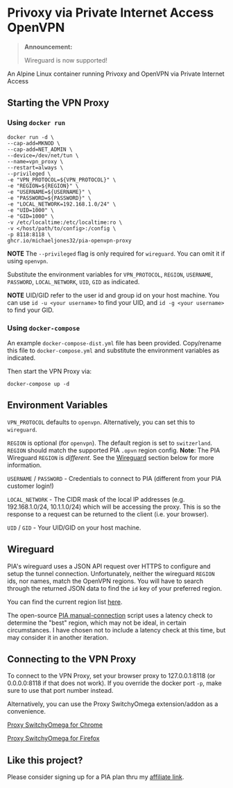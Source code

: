 # Privoxy via Private Internet Access OpenVPN

> **Announcement:**
>
> Wireguard is now supported!

An Alpine Linux container running Privoxy and OpenVPN via Private Internet
Access

## Starting the VPN Proxy

### Using `docker run`

```Shell
docker run -d \
--cap-add=MKNOD \
--cap-add=NET_ADMIN \
--device=/dev/net/tun \
--name=vpn_proxy \
--restart=always \
--privileged \
-e "VPN_PROTOCOL=${VPN_PROTOCOL}" \
-e "REGION=${REGION}" \
-e "USERNAME=${USERNAME}" \
-e "PASSWORD=${PASSWORD}" \
-e "LOCAL_NETWORK=192.168.1.0/24" \
-e "UID=1000" \
-e "GID=1000" \
-v /etc/localtime:/etc/localtime:ro \
-v </host/path/to/config>:/config \
-p 8118:8118 \
ghcr.io/michaeljones32/pia-openvpn-proxy
```

**NOTE**
The `--privileged` flag is only required for `wireguard`. You can omit it if
using `openvpn`.

Substitute the environment variables for `VPN_PROTOCOL`, `REGION`, `USERNAME`,
`PASSWORD`, `LOCAL_NETWORK`, `UID`, `GID` as indicated.

**NOTE** UID/GID refer to the user id and group id on your host machine. You can
use `id -u <your username>` to find your UID, and `id -g <your username>` to
find your GID.

### Using `docker-compose`

An example `docker-compose-dist.yml` file has been provided. Copy/rename this
file to `docker-compose.yml` and substitute the environment variables as
indicated.

Then start the VPN Proxy via:

```Shell
docker-compose up -d
```

## Environment Variables

`VPN_PROTOCOL` defaults to `openvpn`. Alternatively, you can set this to
`wireguard`.

`REGION` is optional (for `openvpn`). The default region is set to
`switzerland`. `REGION` should match the supported PIA `.opvn` region config.
**Note**: The PIA Wireguard `REGION` is _different_. See the [Wireguard](#wireguard)
section below for more information.

`USERNAME` / `PASSWORD` - Credentials to connect to PIA (different from your PIA
customer login!)

`LOCAL_NETWORK` - The CIDR mask of the local IP addresses (e.g. 192.168.1.0/24,
10.1.1.0/24) which will be accessing the proxy. This is so the response to a
request can be returned to the client (i.e. your browser).

`UID` / `GID` - Your UID/GID on your host machine.

## Wireguard

PIA's wireguard uses a JSON API request over HTTPS to configure and setup the
tunnel connection. Unfortunately, neither the wireguard `REGION` ids, nor names,
match the OpenVPN regions. You will have to search through the returned JSON
data to find the `id` key of your preferred region.

You can find the current region list [here](https://serverlist.piaservers.net/vpninfo/servers/v6).

The open-source [PIA manual-connection](https://github.com/pia-foss/manual-connections)
script uses a latency check to determine the "best" region, which may not be
ideal, in certain circumstances. I have chosen not to include a latency check
at this time, but may consider it in another iteration.

## Connecting to the VPN Proxy

To connect to the VPN Proxy, set your browser proxy to 127.0.0.1:8118 (or
0.0.0.0:8118 if that does not work). If you override the docker port `-p`, make
sure to use that port number instead.

Alternatively, you can use the Proxy SwitchyOmega extension/addon as a
convenience.

[Proxy SwitchyOmega for
Chrome](https://chrome.google.com/webstore/detail/proxy-switchyomega/padekgcemlokbadohgkifijomclgjgif)

[Proxy SwitchyOmega for
Firefox](https://addons.mozilla.org/en-US/firefox/addon/switchyomega/)

## Like this project?

Please consider signing up for a PIA plan thru my [affiliate link](https://www.privateinternetaccess.com/pages/buy-vpn/dkrpia).
